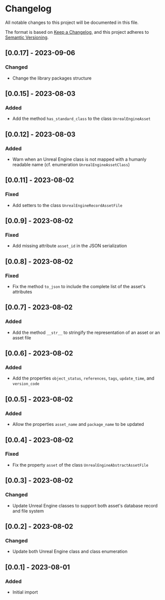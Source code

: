 # Changelog

All notable changes to this project will be documented in this file.

The format is based on [Keep a Changelog](https://keepachangelog.com/en/1.0.0/), 
and this project adheres to [Semantic Versioning](https://semver.org/spec/v2.0.0.html).

## [0.0.17] - 2023-09-06
### Changed
- Change the library packages structure

## [0.0.15] - 2023-08-03
### Added
- Add the method `has_standard_class` to the class `UnrealEngineAsset`

## [0.0.12] - 2023-08-03
### Added
- Warn when an Unreal Engine class is not mapped with a humanly readable name (cf. enumeration `UnrealEngineAssetClass`)

## [0.0.11] - 2023-08-02
### Fixed
- Add setters to the class `UnrealEngineRecordAssetFile`

## [0.0.9] - 2023-08-02
### Fixed
- Add missing attribute `asset_id` in the JSON serialization

## [0.0.8] - 2023-08-02
### Fixed
- Fix the method `to_json` to include the complete list of the asset's attributes

## [0.0.7] - 2023-08-02
### Added
- Add the method `__str__` to stringify the representation of an asset or an asset file

## [0.0.6] - 2023-08-02
### Added
- Add the properties `object_status`, `references`, `tags`, `update_time`, and `version_code`

## [0.0.5] - 2023-08-02
### Added
- Allow the properties `asset_name` and `package_name` to be updated

## [0.0.4] - 2023-08-02
### Fixed
- Fix the property `asset` of the class `UnrealEngineAbstractAssetFile`

## [0.0.3] - 2023-08-02
### Changed
- Update Unreal Engine classes to support both asset's database record and file system

## [0.0.2] - 2023-08-02
### Changed
- Update both Unreal Engine class and class enumeration

## [0.0.1] - 2023-08-01
### Added
- Initial import
